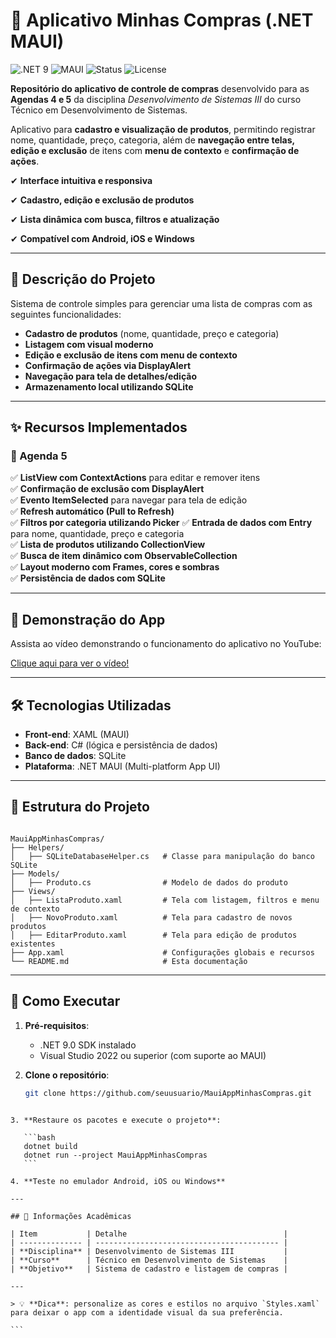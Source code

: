 # 🛒 Aplicativo Minhas Compras (.NET MAUI)

![.NET 9](https://img.shields.io/badge/.NET-9.0-blueviolet)
![MAUI](https://img.shields.io/badge/Mobile-MAUI-ff69b4)
![Status](https://img.shields.io/badge/Status-Concluído-brightgreen)
![License](https://img.shields.io/badge/Licença-MIT-blue)

**Repositório do aplicativo de controle de compras** desenvolvido para as **Agendas 4 e 5** da disciplina *Desenvolvimento de Sistemas III* do curso Técnico em Desenvolvimento de Sistemas.

Aplicativo para **cadastro e visualização de produtos**, permitindo registrar nome, quantidade, preço, categoria, além de **navegação entre telas, edição e exclusão** de itens com **menu de contexto** e **confirmação de ações**.

✔ **Interface intuitiva e responsiva**

✔ **Cadastro, edição e exclusão de produtos**

✔ **Lista dinâmica com busca, filtros e atualização**

✔ **Compatível com Android, iOS e Windows**

---

## 📝 Descrição do Projeto

Sistema de controle simples para gerenciar uma lista de compras com as seguintes funcionalidades:

* **Cadastro de produtos** (nome, quantidade, preço e categoria)
* **Listagem com visual moderno**
* **Edição e exclusão de itens com menu de contexto**
* **Confirmação de ações via DisplayAlert**
* **Navegação para tela de detalhes/edição**
* **Armazenamento local utilizando SQLite**

---

## ✨ Recursos Implementados

### 🔹 Agenda 5
✅ **ListView com ContextActions** para editar e remover itens  
✅ **Confirmação de exclusão com DisplayAlert**  
✅ **Evento ItemSelected** para navegar para tela de edição  
✅ **Refresh automático (Pull to Refresh)**  
✅ **Filtros por categoria utilizando Picker**
✅ **Entrada de dados com Entry** para nome, quantidade, preço e categoria  
✅ **Lista de produtos utilizando CollectionView**  
✅ **Busca de item dinâmico com ObservableCollection**  
✅ **Layout moderno com Frames, cores e sombras**  
✅ **Persistência de dados com SQLite**   

---

## 🎥 Demonstração do App

Assista ao vídeo demonstrando o funcionamento do aplicativo no YouTube:

<a href="https://youtu.be/1-24s2gtA2Q" target="_blank">Clique aqui para ver o vídeo!</a>

---

## 🛠 Tecnologias Utilizadas

* **Front-end**: XAML (MAUI)
* **Back-end**: C# (lógica e persistência de dados)
* **Banco de dados**: SQLite
* **Plataforma**: .NET MAUI (Multi-platform App UI)

---

## 📂 Estrutura do Projeto

```

MauiAppMinhasCompras/
├── Helpers/
│   ├── SQLiteDatabaseHelper.cs   # Classe para manipulação do banco SQLite
├── Models/
│   ├── Produto.cs                # Modelo de dados do produto
├── Views/
│   ├── ListaProduto.xaml         # Tela com listagem, filtros e menu de contexto
│   ├── NovoProduto.xaml          # Tela para cadastro de novos produtos
│   ├── EditarProduto.xaml        # Tela para edição de produtos existentes
├── App.xaml                      # Configurações globais e recursos
└── README.md                     # Esta documentação

````

---

## 🚀 Como Executar

1. **Pré-requisitos**:

   * .NET 9.0 SDK instalado
   * Visual Studio 2022 ou superior (com suporte ao MAUI)

2. **Clone o repositório**:

   ```bash
   git clone https://github.com/seuusuario/MauiAppMinhasCompras.git
````

3. **Restaure os pacotes e execute o projeto**:

   ```bash
   dotnet build
   dotnet run --project MauiAppMinhasCompras
   ```

4. **Teste no emulador Android, iOS ou Windows**

---

## 📌 Informações Acadêmicas

| Item           | Detalhe                                   |
| -------------- | ----------------------------------------- |
| **Disciplina** | Desenvolvimento de Sistemas III           |
| **Curso**      | Técnico em Desenvolvimento de Sistemas    |
| **Objetivo**   | Sistema de cadastro e listagem de compras |

---

> 💡 **Dica**: personalize as cores e estilos no arquivo `Styles.xaml` para deixar o app com a identidade visual da sua preferência.

```
